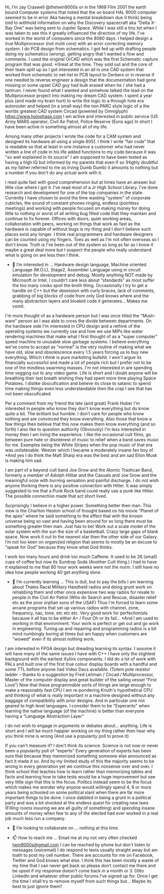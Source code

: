 Hi, I’m Jay Craswell @thetwin9000s or in the 1968 Film 2001 the earth bound Computer systems that noted that the on board HAL 9000 computer seemed to be in error Aka having a 
mental breakdown due (I think) being told to withhold information on why the Discovery spacecraft aka "Delta X-Ray One" was being sent to Jupiter Space.  While I was still a tiny 
tot when I was taken to see this it greatly influenced the direction of my life. I've worked in the world of computers since the 8080 days. I helped design a true Multiprocessor
(not multi core) with an error correcting memory system. I do PCB design from schematics.  I got fed up with drafting people doing my schematics (wrong), getting angry that 
I wanted a flow and comments.  I used the original OrCAD which was the first Schematic capture program that was good. *Great at the time. They sold out and the core of their 
team split up so I got interested in an all in one CAD system that worked from schematic to net-list to PCB layout to Gerbers or in reverse if one needed to reverse engineer a 
design that the documentation had gone missing or some upset CAD guy had bulk erased when he / she had a tantrum. I never found what I wanted and somehow talked the lead on 
the Multiprocessor project into making my dream CAD system. I spent a year plus (and made my brain hurt) to write the logic to a through hole era autorouter and helped 
(in a small way) the non PARC style logic of a the worlds greatest CAD system Circad (powered by Omniglyph) https://www.holophase.com   I am active and interested in public 
service (US Army MARS operator, Civil Air Patrol, Police Reserve (Eons ago) In short I have been active in something almost all of my life.

Among many other projects I wrote the code for a CAM system and designed its hardware all using a single 8051. I think I write “fair code” that is readable so that at least in 
one instance a customer who had never written a line of code in his life added functions to my code because it was "so well explained in its source" I am supposed to have been 
tested as having a high IQ but informed by my parents that even if so (Highly doubtful as my father referred to me as Irving Dumb Dumb) it amounts to nothing but a number if you 
don't do any actual work with it.  

I read quite fast with good comprehension but at times have an answer but little clue where I got it. I’ve read most of a Jr High School Library. I've done 
research and development for one of the top companies in the state.  Currently I have chosen to avoid the time wasting "system" of corporate cubicles, the sound of constant 
phones ringing,  endless (pointless meetings) and working with people focused on making money for doing little to nothing or worst of all writing bug filled code that they 
maintain and continue to fix forever. Offices with doors, quiet working areas, collaboration with peers, working on things that work as fast as the hardware is capable of 
without bugs is my thing and I don't believe such places exist any longer.  I think real programmers and hardware designers can be counted using my fingers. Toes as well as 
I'm not often overseas so I don't know.  Truth is I've been out of the system so long as far as I know it maybe a great deal more but I suspect the people who really understand 
what is going on are less then I think.

- 👀 I’m interested in … Hardware design language, Machine oriented Language (M.O.L), Stage2, Assembler Language using in circuit emulation for development and debug. 
Mostly anything NOT made by Microsoft or Intel. I couldn’t care less about “standards” as most suffer the too many cooks spoil the broth thing. Occasionally I try to get a 
handle on C++ but the obsession with curly braces, lack of comments, grabbing of big blocks of code from only God knows where and the many abstraction layers and bloated code 
it generates... Makes me vomit.  

I'm more thought of as a hardware person but I was once titled the "Mush-ware" person as I was able to cross the divide between departments.  On the hardware side I'm 
interested in CPU design and a rethink of the operating systems we currently use and how we use MIPs like water rendering machines that make what I first thought of as a 
"super computer" speed machine to unusable slow garbage systems. I believe everything we've come to accept as "normal"
is the very routine of making what we have old, slow and obsolescence every 1.5 years forcing us to buy new everything.  Which I think is pure marketing bullshit. I won't 
argue its financially successful and made a lot of people rich but I prefer not to be one of the mindless swarming masses.  I'm not interested in are spending time vegging out 
to any video game.  Life is short and I doubt anyone will be breathing their last breath wishing they had spent more time playing Space Potatoes. I dislike obscufication and 
believe its close to satanic to spend time making things even less understandable then the crap I see that has not been obscuficated. 

Per a comment from my friend the late (and great) Frank Huber I'm interested in people who know they don't know everything but do know quite a bit. The brilliant but humble. 
I don't care for people who know nothing and are convinced they know everything. Also those that know a few things then believe that this now makes them know everything 
(and so forth) I also like to question authority (Obviously)  I’m less interested in money then I am living the experience. I like the occasional cult films, go between pure 
hate or disinterest of music to relief when a band saves music for me.  Examples being the White Stripes when the pop music of that era was unlistenable. Weezer which I became
a moderately insane fan boy of.  *And yes I do think the Matt Sharp era was the best and am sad Ellon Musk is making him sad. 

 I am part of a beyond cult band Joe Grow and the Atomic Trashcan Band, formerly a member of Adolph Hitliar and the Casuals and Joe Grow and the meaningful ooze with burning 
 sensation and painful discharge. I do not wish anyone thinking there is any positive connection with Hitler. It was simply suggested to me that a Punk Rock band could really 
 use a punk like Hitler. The possible connection made that act short lived.

Surprisingly I believe in a higher power.  Something better then man. This view is the Charlton Heston school of thought based on his movie “Planet of the apes” where he said 
something to the effect that with the known universe being so vast and having been around for so long there must be something greater then man. Just has to be!  Work out a 
scale model of the solar system with the sun the size of a basketball.  Crazy large gaps of blank space.  Now work it out to the nearest star then the other side of our Galaxy. 
I’m not too keen on organized religion that seems to mostly be an excuse to “speak for God” because they know what God thinks.  

I work too many hours and drink too much Caffeine. It used to be 26 (small) cups of coffee but now its Sundrop Soda (Another Cult thing.) I had to have it explained to me that 
80 hour work weeks were not the norm.  I still have no idea how people working 40 get anything done.

- 🌱 I’m currently learning … This is dull, but to pay the bills I am learning about Thales Racal Military Handheld radios and doing grunt work on rehabbing them and other once 
expensive two way radios for resale to people in the Civil Air Patrol (Who do Search and Rescue, disaster relief etc as the poor orphan sons of the USAF) Thus I'm forced to 
learn some arcane programs that set up various radios with channel, zone, frequency, nac, tone, etc etc etc.  Very good work for perfectionists because it all has to be either 
A+ / Four Oh or its fail...  *And I am used to working in that environment.  Your work is perfect or get out and go work in engineering. Tuning up and repairing and programming 
radios is a bit mind numbingly boring at times but am happy when customers are "wowed" even if its almost nothing work.

I am interested in FPGA design but dreading learning its syntax. I assume it will have many of the same issues I have with C++ I have only the slightest background with the 
earliest Xylinx components.  I did do a lot of work with PALs and built one of the first true colour display boards with a handful and some TTL before anyone had Video Dacs 
available.  (Totem pole resistor ladder – thanks to a suggestion by Fred Lehman / Circad / Multiprocessor, Master of the computer display and great builder of the sailing 
vessel “First Love”) Now that these programmable sorts of things are large enough to make a reasonably fast CPU I am re-pondering Knuth's hypothetical CPU and thinking of what 
is really important in a machine designed without any baggage of compatibility with prior designs.  And in particular one not geared to high level languages. I consider them to 
be "Esperanto" when learning the native language (of the machine) is better than everyone having a “Language Abstraction Layer” 

I do not wish to engage in arguments or debates about... anything. Life is short and I will be much happier working on my thing rather then hear why you think mine is wrong 
(And use a popularity poll to prove it)  

If you can't measure it? I don't think its science. Science is not now or never been a popularity poll of "experts" Every generation of experts has been sure that because they 
memorized something someone else announced as fact it made it so.  And by my limited study of this the majority seems to be wrong in every generation yet we continue this 
nonsense over and over. I think school that teaches how to learn rather than memorizing tables and facts and learning how to take tests would be a huge improvement but see 
very little sign that this is the focus.  Politics instead seem to be the focus which makes me wonder why anyone would willingly spend 4, 6 or more years being schooled on 
some political slant when there are far more important things to be done.  I once dabbled in being a grunt in a political party and was a bit shocked at the endless quest for 
creating new laws (Filling rooms insuring we are all guilty of something) and spending insane amounts of money when few to any of the elected had ever worked in a real job much 
less run a company.

- 💞️ I’m looking to collaborate on ... nothing at this time.

- 📫 How to reach me ... Email me at my not very often checked twin9000s@gmail.com  I can be reached by phone but don't listen to messages (voicemail)  I do respond to 
texts usually straight away but am loath to post my cell number. There are accounts for me on Facebook, Twitter and God knows what else. I think this has been mostly a waste of 
my time that I can never get back so please don’t contact me there and be upset if my response doesn’t come back in a month or 3. Ditto LinkedIn and whatever other public 
forums I’ve signed up for.  Once I get the time I shall try to remove myself from such things but… Maybe its best to just ignore them?

<!---
thetwin9000s/thetwin9000s is a ✨ special ✨ repository because its `README.md` (this file) appears on your GitHub profile.
You can click the Preview link to take a look at your changes.
--->
